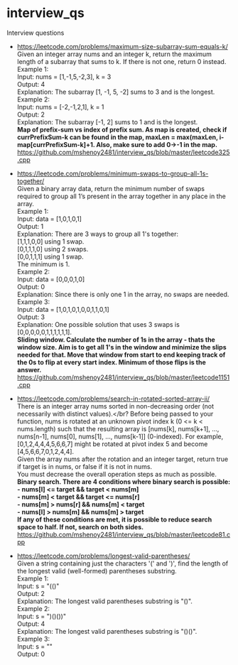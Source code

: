 # interview_qs
Interview questions

- https://leetcode.com/problems/maximum-size-subarray-sum-equals-k/</br>
    Given an integer array nums and an integer k, return the maximum length of a subarray that sums to k. If there is not one, return 0 instead.</br>
    Example 1:</br>
    Input: nums = [1,-1,5,-2,3], k = 3</br>
    Output: 4</br>
    Explanation: The subarray [1, -1, 5, -2] sums to 3 and is the longest.</br>
    Example 2:</br>
    Input: nums = [-2,-1,2,1], k = 1</br>
    Output: 2</br>
    Explanation: The subarray [-1, 2] sums to 1 and is the longest.</br>
    <b>Map of prefix-sum vs index of prefix sum. As map is created, check if currPrefixSum-k can be found in the map, maxLen = max(maxLen, i-map[currPrefixSum-k]+1. Also, make sure to add 0->-1 in the map.</b></br>
    https://github.com/mshenoy2481/interview_qs/blob/master/leetcode325.cpp</br>

- https://leetcode.com/problems/minimum-swaps-to-group-all-1s-together/</br>
  Given a binary array data, return the minimum number of swaps required to group all 1’s present in the array together in any place in the array.</br>
  Example 1:</br>
  Input: data = [1,0,1,0,1]</br>
  Output: 1</br>
  Explanation: There are 3 ways to group all 1's together:</br>
  [1,1,1,0,0] using 1 swap.</br>
  [0,1,1,1,0] using 2 swaps.</br>
  [0,0,1,1,1] using 1 swap.</br>
  The minimum is 1.</br>
  Example 2:</br>
  Input: data = [0,0,0,1,0]</br>
  Output: 0</br>
  Explanation: Since there is only one 1 in the array, no swaps are needed.</br>
  Example 3:</br>
  Input: data = [1,0,1,0,1,0,0,1,1,0,1]</br>
  Output: 3</br>
  Explanation: One possible solution that uses 3 swaps is [0,0,0,0,0,1,1,1,1,1,1].</br>
  <b>Sliding window. Calculate the number of 1s in the array - thats the window size. Aim is to get all 1's in the window and minimize the slips needed for that. Move that window from start to end keeping track of the 0s to flip at every start index. Minimum of those flips is the answer.</b></br>
  https://github.com/mshenoy2481/interview_qs/blob/master/leetcode1151.cpp</br>

- https://leetcode.com/problems/search-in-rotated-sorted-array-ii/</br>
  There is an integer array nums sorted in non-decreasing order (not necessarily with distinct values).</br?
  Before being passed to your function, nums is rotated at an unknown pivot index k (0 <= k < nums.length) such that the resulting array is [nums[k], nums[k+1], ..., nums[n-1], nums[0], nums[1], ..., nums[k-1]] (0-indexed). For example, [0,1,2,4,4,4,5,6,6,7] might be rotated at pivot index 5 and become [4,5,6,6,7,0,1,2,4,4].</br>
  Given the array nums after the rotation and an integer target, return true if target is in nums, or false if it is not in nums.</br>
  You must decrease the overall operation steps as much as possible.</br>
  <b>Binary search. There are 4 conditions where binary search is possible:</br>
       - nums[l] <= target && target < nums[m]</br>
       - nums[m] < target && target <= nums[r]</br>
       - nums[m] > nums[r] && nums[m] < target</br>
       - nums[l] > nums[m] && nums[m] > target</br>
    If any of these conditions are met, it is possible to reduce search space to half. If not, search on both sides.</b></br>
    https://github.com/mshenoy2481/interview_qs/blob/master/leetcode81.cpp</br>

- https://leetcode.com/problems/longest-valid-parentheses/</br>
  Given a string containing just the characters '(' and ')', find the length of the longest valid (well-formed) parentheses substring.</br>
  Example 1:</br>
  Input: s = "(()"</br>
  Output: 2</br>
  Explanation: The longest valid parentheses substring is "()".</br>
  Example 2:</br>
  Input: s = ")()())"</br>
  Output: 4</br>
  Explanation: The longest valid parentheses substring is "()()".</br>
  Example 3:</br>
  Input: s = ""</br>
  Output: 0</br>



